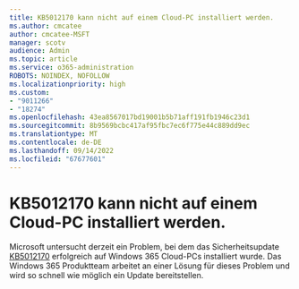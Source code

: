 ```yaml
---
title: KB5012170 kann nicht auf einem Cloud-PC installiert werden.
ms.author: cmcatee
author: cmcatee-MSFT
manager: scotv
audience: Admin
ms.topic: article
ms.service: o365-administration
ROBOTS: NOINDEX, NOFOLLOW
ms.localizationpriority: high
ms.custom:
- "9011266"
- "18274"
ms.openlocfilehash: 43ea8567017bd19001b5b71aff191fb1946c23d1
ms.sourcegitcommit: 8b9569bcbc417af95fbc7ec6f775e44c889dd9ec
ms.translationtype: MT
ms.contentlocale: de-DE
ms.lasthandoff: 09/14/2022
ms.locfileid: "67677601"
---
```

# <a name="unable-to-install-kb5012170-on-a-cloud-pc"></a>KB5012170 kann nicht auf einem Cloud-PC installiert werden.

Microsoft untersucht derzeit ein Problem, bei dem das Sicherheitsupdate [KB5012170](https://support.microsoft.com/topic/kb5012170-security-update-for-secure-boot-dbx-august-9-2022-72ff5eed-25b4-47c7-be28-c42bd211bb15) erfolgreich auf Windows 365 Cloud-PCs installiert wurde. Das Windows 365 Produktteam arbeitet an einer Lösung für dieses Problem und wird so schnell wie möglich ein Update bereitstellen.